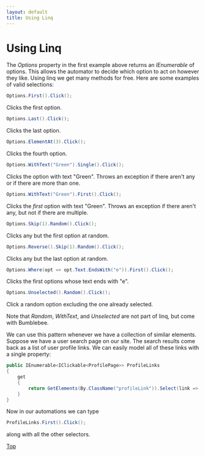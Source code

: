 ```yaml
---
layout: default
title: Using Linq
---
```


# Using Linq

The *Options* property in the first example above returns an *IEnumerable* of options. This allows the automator to decide which option to act on however they like. Using linq we get many methods for free. Here are some examples of valid selections:

```c#
Options.First().Click();
```
Clicks the first option.

```c#
Options.Last().Click();
```
Clicks the last option.

```c#
Options.ElementAt(3).Click();
```
Clicks the fourth option.

```c#
Options.WithText("Green").Single().Click();
```
Clicks the option with text "Green". Throws an exception if there aren't any or if there are more than one.

```c#
Options.WithText("Green").First().Click();
```
Clicks the *first* option with text "Green". Throws an exception if there aren't any, but not if there are multiple.

```c#
Options.Skip(1).Random().Click();
```
Clicks any but the first option at random.

```c#
Options.Reverse().Skip(1).Random().Click();
```
Clicks any but the last option at random.

```c#
Options.Where(opt => opt.Text.EndsWith("e")).First().Click();
```
Clicks the first options whose text ends with "e".

```c#
Options.Unselected().Random().Click();
```
Click a random option excluding the one already selected.

Note that *Random*, *WithText*, and *Unselected* are not part of linq, but come with Bumblebee.

We can use this pattern whenever we have a collection of similar elements. Suppose we have a user search page on our site. The search results come back as a list of user profile links. We can easily model all of these links with a single property:

```c#
public IEnumerable<IClickable<ProfilePage>> ProfileLinks
{
    get
    {
        return GetElements(By.ClassName("profileLink")).Select(link => new Clickable<ProfilePage>(this, link));
    }
}
```

Now in our automations we can type

```c#
ProfileLinks.First().Click();
```

along with all the other selectors.

[Top](./using-linq)

